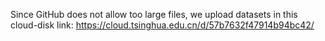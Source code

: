 Since GitHub does not allow too large files, we upload datasets in this cloud-disk link: https://cloud.tsinghua.edu.cn/d/57b7632f47914b94bc42/
